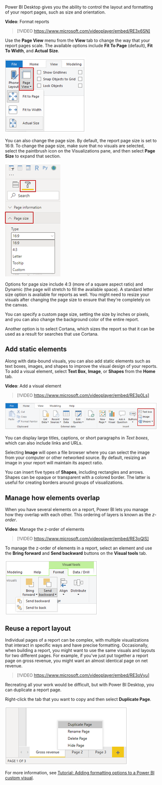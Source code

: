 Power BI Desktop gives you the ability to control the layout and formatting of your report pages, such as size and orientation.

**Video**: Format reports
> [!VIDEO https://www.microsoft.com/videoplayer/embed/RE3x6SN]

Use the **Page View** menu from the **View** tab to change the way that your report pages scale. The available options include **Fit To Page** (default), **Fit To Width**, and **Actual Size**.

![Screenshot of the "Page View" button and the dropdown options.](../media/12-power-bi-desktop-page-view.png)

You can also change the page size. By default, the report page size is set to 16:9. To change the page size, make sure that no visuals are selected, select the paintbrush icon on the Visualizations pane, and then select **Page Size** to expand that section.

![Image of the "Page size" options under the Visualizations pane.](../media/12-power-bi-desktop-page-size.png)

Options for page size include 4:3 (more of a square aspect ratio) and Dynamic (the page will stretch to fill the available space). A standard letter size option is available for reports as well. You might need to resize your visuals after changing the page size to ensure that they're completely on the canvas.

You can specify a custom page size, setting the size by inches or pixels, and you can also change the background color of the entire report.

Another option is to select Cortana, which sizes the report so that it can be used as a result for searches that use Cortana.

## Add static elements
Along with data-bound visuals, you can also add static elements such as text boxes, images, and shapes to improve the visual design of your reports. To add a visual element, select **Text Box**, **Image**, or **Shapes** from the **Home** tab.

**Video**: Add a visual element
> [!VIDEO https://www.microsoft.com/videoplayer/embed/RE3p0Ls]

![Screenshot of the "Text box", "Image", and "Shapes" buttons on the Home tab.](../media/12-power-bi-desktop-text-image-shape.png)

You can display large titles, captions, or short paragraphs in *Text boxes*, which can also include links and URLs. 

Selecting **Image** will open a file browser where you can select the image from your computer or other networked source. By default, resizing an image in your report will maintain its aspect ratio.

You can insert five types of **Shapes**, including rectangles and arrows. Shapes can be opaque or transparent with a colored border. The latter is useful for creating borders around groups of visualizations.

## Manage how elements overlap
When you have several elements on a report, Power BI lets you manage how they overlap with each other. This ordering of layers is known as the *z-order*.

**Video**: Manage the z-order of elements
> [!VIDEO https://www.microsoft.com/videoplayer/embed/RE3oQlS]

To manage the z-order of elements in a report, select an element and use the **Bring forward** and **Send backward** buttons on the **Visual tools** tab.

![Image of the "Send backward" button and its dropdown options on the Format tab.](../media/12-power-bi-desktop-z-order.png)

## Reuse a report layout
Individual pages of a report can be complex, with multiple visualizations that interact in specific ways and have precise formatting. Occasionally, when building a report, you might want to use the same visuals and layouts for two different pages. For example, if you've just put together a report page on gross revenue, you might want an almost identical page on net revenue.

> [!VIDEO https://www.microsoft.com/videoplayer/embed/RE3oVyu]

Recreating all your work would be difficult, but with Power BI Desktop, you can duplicate a report page.

Right-click the tab that you want to copy and then select **Duplicate Page**.

![Screenshot of the "Duplicate Page" option on the bottom of the page.](../media/12-power-bi-desktop-duplicate-page.png)

For more information, see [Tutorial: Adding formatting options to a Power BI custom visual](https://docs.microsoft.com/power-bi/developer/custom-visual-develop-tutorial-format-options/?azure-portal=true).

